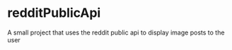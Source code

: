 # redditPublicApi
A small project that uses the reddit public api to display image posts to the user
